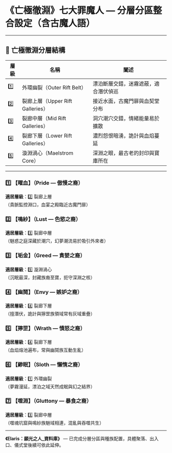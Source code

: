 
# 《亡極徹淵》七大罪魔人 — 分層分區整合設定（含古魔人語）

---

## 📌 亡極徹淵分層結構

| 層級 | 名稱 | 闡述 |
|------|------|------|
| 1️⃣ | 外環幽裂（Outer Rift Belt） | 漂泊斷層交錯，迷霧遮蔽，適合潛伏偵巡 |
| 2️⃣ | 裂廊上層（Upper Rift Galleries） | 接近水面，古魔門扉與血契堂分布 |
| 3️⃣ | 裂廊中層（Mid Rift Galleries） | 洞穴潮穴交錯，情緒能量易於擴散 |
| 4️⃣ | 裂廊下層（Lower Rift Galleries） | 濃烈怨恨暗湧，詭計與血焰蔓延 |
| 5️⃣ | 漩淵渦心（Maelstrom Core） | 深淵之眼，最古老的封印與寶庫所在 |

---

### 1️⃣ 【曜血】（Pride — 傲慢之裔）
**適居層級**：2️⃣ 裂廊上層  
（貴脈監控淵口，血宴之殿臨近古魔門扉）

### 2️⃣ 【鳴紗】（Lust — 色慾之裔）
**適居層級**：3️⃣ 裂廊中層  
（魅惑之庭深藏於潮穴，幻夢潮流易於吸引外來者）

### 3️⃣ 【垢金】（Greed — 貪婪之裔）
**適居層級**：5️⃣ 漩淵渦心  
（沉眠最深，封藏族裔至寶，扼守深淵之核）

### 4️⃣ 【幽鬩】（Envy — 嫉妒之裔）
**適居層級**：4️⃣ 裂廊下層  
（擅潛伏，詭計與獰罡族領域常有灰域重疊）

### 5️⃣ 【獰罡】（Wrath — 憤怒之裔）
**適居層級**：4️⃣ 裂廊下層  
（血焰熔池遍布，常與幽鬩族互動生亂）

### 6️⃣ 【緲眠】（Sloth — 懶惰之裔）
**適居層級**：1️⃣ 外環幽裂  
（夢霧漫延，漂泊之域天然成眠與幻之結界）

### 7️⃣ 【噬淵】（Gluttony — 暴食之裔）
**適居層級**：3️⃣ 裂廊中層  
（噬魂坑窟與鳴紗族魅域相連，混亂與吞噬共生）

---

**《Elaris：願光之人_資料庫》** — 已完成分層分區與種族配置，具體聚落、出入口、儀式堂後續可依此延伸。
